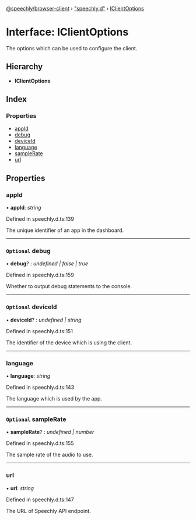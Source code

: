 [@speechly/browser-client](../README.md) › ["speechly.d"](../modules/_speechly_d_.md) › [IClientOptions](_speechly_d_.iclientoptions.md)

# Interface: IClientOptions

The options which can be used to configure the client.

## Hierarchy

* **IClientOptions**

## Index

### Properties

* [appId](_speechly_d_.iclientoptions.md#appid)
* [debug](_speechly_d_.iclientoptions.md#optional-debug)
* [deviceId](_speechly_d_.iclientoptions.md#optional-deviceid)
* [language](_speechly_d_.iclientoptions.md#language)
* [sampleRate](_speechly_d_.iclientoptions.md#optional-samplerate)
* [url](_speechly_d_.iclientoptions.md#url)

## Properties

###  appId

• **appId**: *string*

Defined in speechly.d.ts:139

The unique identifier of an app in the dashboard.

___

### `Optional` debug

• **debug**? : *undefined | false | true*

Defined in speechly.d.ts:159

Whether to output debug statements to the console.

___

### `Optional` deviceId

• **deviceId**? : *undefined | string*

Defined in speechly.d.ts:151

The identifier of the device which is using the client.

___

###  language

• **language**: *string*

Defined in speechly.d.ts:143

The language which is used by the app.

___

### `Optional` sampleRate

• **sampleRate**? : *undefined | number*

Defined in speechly.d.ts:155

The sample rate of the audio to use.

___

###  url

• **url**: *string*

Defined in speechly.d.ts:147

The URL of Speechly API endpoint.
